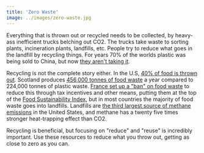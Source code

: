 ```yaml
---
title: 'Zero Waste'
image: ../images/zero-waste.jpg
---
```


Everything that is thrown out or recycled needs to be collected, by heavy-ass inefficient trucks belching out CO2. The trucks take waste to sorting plants, incineration plants, landfills, etc. People try to reduce what goes in the landfill by recycling things. For years 70% of the worlds plastic was being sold to China, but now [they aren't taking it](https://www.npr.org/sections/goatsandsoda/2019/03/13/702501726/where-will-your-plastic-trash-go-now-that-china-doesnt-want-it).

Recycling is not the complete story either. In the U.S, [40% of food is thrown out](https://www.nrdc.org/sites/default/files/wasted-food-IP.pdf). Scotland produces [456,000 tonnes of food waste](https://www.bbc.com/news/uk-scotland-48257019) a year compared to 224,000 tonnes of plastic waste. [France set up a "ban" on food waste](https://foodtank.com/news/2019/06/opinion-frances-ban-on-food-waste-three-years-later/) to reduce this through tax incentives and other means, putting them at the top of the [Food Sustainability Index](http://foodsustainability.eiu.com/heat-map/), but in most countries the majority of food waste goes into landfills. Landfills are [the third largest source of methane emissions](https://ikipedia.org/wiki/Landfill_gas) in the United States, and methane has a twenty five times stronger heat-trapping effect than CO2.

Recycling is beneficial, but focusing on "reduce" and "reuse" is incredibly important. Use these resources to reduce what you throw out, getting as close to zero as you can.
